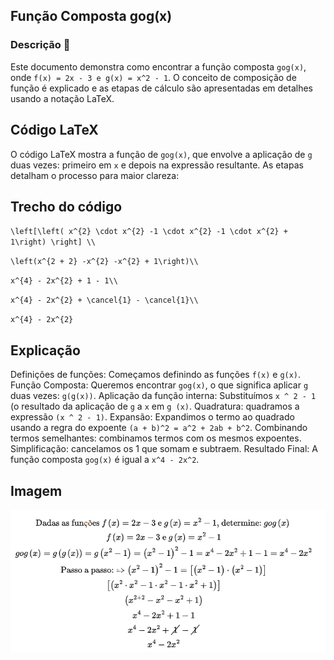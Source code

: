 ## Função Composta gog(x)

### Descrição :scroll:

Este documento demonstra como encontrar a função composta `gog(x)`, onde `f(x) = 2x - 3 e g(x) = x^2 - 1`. O conceito de composição de função é explicado e as etapas de cálculo são apresentadas em detalhes usando a notação LaTeX.

## Código LaTeX

O código LaTeX mostra a função de `gog(x)`, que envolve a aplicação de `g` duas vezes: primeiro em `x` e depois na expressão resultante. As etapas detalham o processo para maior clareza:

## Trecho do código

`\left[\left( x^{2} \cdot x^{2} -1 \cdot x^{2} -1 \cdot x^{2} + 1\right) \right] \\`

`\left(x^{2 + 2} -x^{2} -x^{2} + 1\right)\\`

`x^{4} - 2x^{2} + 1 - 1\\`

`x^{4} - 2x^{2} + \cancel{1} - \cancel{1}\\`

`x^{4} - 2x^{2}`

## Explicação

Definições de funções: Começamos definindo as funções `f(x)` e `g(x)`.
Função Composta: Queremos encontrar `gog(x)`, o que significa aplicar `g` duas vezes: `g(g(x))`.
Aplicação da função interna: Substituímos `x ^ 2 - 1` (o resultado da aplicação de `g` a `x` em `g (x)`.
Quadratura: quadramos a expressão `(x ^ 2 - 1)`.
Expansão: Expandimos o termo ao quadrado usando a regra do expoente `(a + b)^2 = a^2 + 2ab + b^2`.
Combinando termos semelhantes: combinamos termos com os mesmos expoentes.
Simplificação: cancelamos os 1 que somam e subtraem.
Resultado Final: A função composta `gog(x)` é igual a `x^4 - 2x^2`.

## Imagem

![img](https://github.com/DeiseFreire/Q214629052024/blob/main/img.png)
